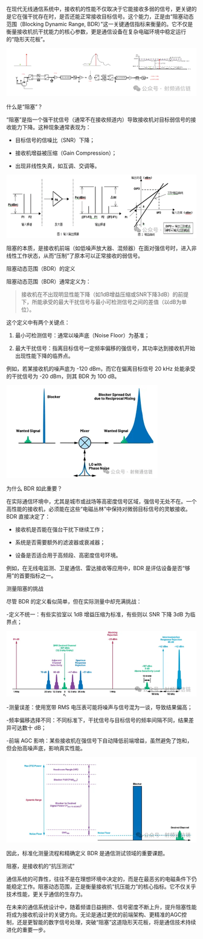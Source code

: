 在现代无线通信系统中，接收机的性能不仅取决于它能接收多弱的信号，更关键的是它在强干扰存在时，是否还能正常接收目标信号。这个能力，正是由“阻塞动态范围（Blocking Dynamic Range, BDR）”这一关键通信指标来衡量的。它不仅是衡量接收机抗干扰能力的核心参数，更是通信设备在复杂电磁环境中稳定运行的“隐形天花板”。

![](https://raw.githubusercontent.com/LeroyK111/pictureBed/master/20251011211208.png)

什么是“阻塞”？

“阻塞”是指一个强干扰信号（通常不在接收频道内）导致接收机对目标弱信号的接收能力下降。这种现象通常表现为：

- 目标信号的信噪比（SNR）下降；

- 接收机增益被压缩（Gain Compression）；

- 出现非线性失真，如互调、交调等。

![](https://raw.githubusercontent.com/LeroyK111/pictureBed/master/20251011211228.png)

阻塞的本质，是接收机前端（如低噪声放大器、混频器）在面对强信号时，进入非线性工作状态，从而“压制”了原本可以正常接收的弱信号。

阻塞动态范围（BDR）的定义

阻塞动态范围（BDR）通常定义为：

> 接收机在不出现明显性能下降（如1dB增益压缩或SNR下降3dB）的前提下，所能承受的最大干扰信号与最小可检测信号之间的差值（以dB为单位）。

这个定义中有两个关键点：

1. 最小可检测信号：通常以噪声底（Noise Floor）为基准；

2. 最大干扰信号：指离目标信号一定频率偏移的强信号，其功率达到接收机开始出现性能下降的临界点。

例如，若某接收机的噪声底为 -120 dBm，而它在偏离目标信号 20 kHz 处能承受的干扰信号为 -20 dBm，则其 BDR 为 100 dB。

![](https://raw.githubusercontent.com/LeroyK111/pictureBed/master/20251011211249.png)

为什么 BDR 如此重要？

在实际通信环境中，尤其是城市或战场等高密度信号区域，强信号无处不在。一个高性能的接收机，必须能在这些“电磁丛林”中保持对微弱目标信号的灵敏接收。BDR 直接决定了：

- 接收机是否能在强台干扰下继续工作；

- 系统是否需要额外的滤波器或衰减器；

- 设备是否适合用于高频段、高密度信号环境。

例如，在无线电监测、卫星通信、雷达接收等应用中，BDR 是评估设备是否“够用”的首要指标之一。

测量阻塞的挑战

尽管 BDR 的定义看似简单，但在实际测量中却充满挑战：

-定义不统一：有些实验室以 1dB 增益压缩为标准，有些则以 SNR 下降 3dB 为临界点；

![](https://raw.githubusercontent.com/LeroyK111/pictureBed/master/20251011211310.png)

-测量误差：使用宽带 RMS 电压表可能将噪声与信号混为一谈，导致结果偏高；

-频率偏移选择不同：不同标准下，干扰信号与目标信号的频率间隔不同，结果差异可达数十 dB；

-前端 AGC 影响：某些接收机在强信号下自动降低前端增益，虽然避免了饱和，但会抬高噪声底，影响真实性能。

![](https://raw.githubusercontent.com/LeroyK111/pictureBed/master/20251011211330.png)

因此，标准化测量流程和精确定义 BDR 是通信测试领域的重要课题。

阻塞，是接收机的“抗压测试”

通信系统的可靠性，往往不是在理想环境中决定的，而是在最恶劣的电磁条件下仍能稳定工作。阻塞动态范围，正是衡量接收机“抗压能力”的核心指标。它不仅关乎技术性能，更关乎通信的生存力。

在未来的通信系统设计中，随着频谱日益拥挤、信号密度不断上升，提升阻塞性能将成为接收机设计的关键方向。无论是通过更优的前端架构、更精准的AGC控制，还是更智能的数字信号处理，突破“阻塞”这道隐形天花板，将是通信技术持续进化的重要一步。







